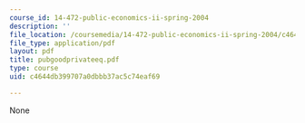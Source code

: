 ```yaml
---
course_id: 14-472-public-economics-ii-spring-2004
description: ''
file_location: /coursemedia/14-472-public-economics-ii-spring-2004/c4644db399707a0dbbb37ac5c74eaf69_pubgoodprivateeq.pdf
file_type: application/pdf
layout: pdf
title: pubgoodprivateeq.pdf
type: course
uid: c4644db399707a0dbbb37ac5c74eaf69

---
```

None